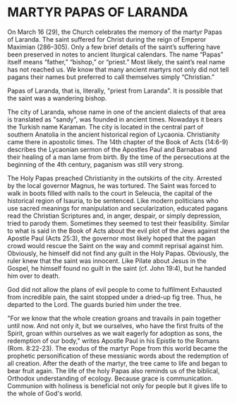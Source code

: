 # MARTYR PAPAS OF LARANDA

On March 16 (29), the Church celebrates the memory of the martyr Papas of Laranda. The saint suffered for Christ during the reign of Emperor Maximian (286–305). Only a few brief details of the saint’s suffering have been preserved in notes to ancient liturgical calendars. The name “Papas” itself means “father,” “bishop,” or “priest.” Most likely, the saint’s real name has not reached us. We know that many ancient martyrs not only did not tell pagans their names but preferred to call themselves simply “Christian.”

Papas of Laranda, that is, literally, "priest from Laranda". It is possible that the saint was a wandering bishop.

The city of Laranda, whose name in one of the ancient dialects of that area is translated as "sandy", was founded in ancient times. Nowadays it bears the Turkish name Karaman. The city is located in the central part of southern Anatolia in the ancient historical region of Lycaonia. Christianity came there in apostolic times. The 14th chapter of the Book of Acts (14:6-9) describes the Lycaonian sermon of the Apostles Paul and Barnabas and their healing of a man lame from birth. By the time of the persecutions at the beginning of the 4th century, paganism was still very strong.

The Holy Papas preached Christianity in the outskirts of the city. Arrested by the local governor Magnus, he was tortured. The Saint was forced to walk in boots filled with nails to the court in Seleucia, the capital of the historical region of Isauria, to be sentenced. Like modern politicians who use sacred meanings for manipulation and secularization, educated pagans read the Christian Scriptures and, in anger, despair, or simply depression, tried to parody them. Sometimes they seemed to test their feasibility. Similar to what is said in the Book of Acts about the evil plot of the Jews against the Apostle Paul (Acts 25:3), the governor most likely hoped that the pagan crowd would rescue the Saint on the way and commit reprisal against him. Obviously, he himself did not find any guilt in the Holy Papas. Obviously, the ruler knew that the saint was innocent. Like Pilate about Jesus in the Gospel, he himself found no guilt in the saint (cf. John 19:4), but he handed him over to death.

God did not allow the plans of evil people to come to fulfilment Exhausted from incredible pain, the saint stopped under a dried-up fig tree. Thus, he departed to the Lord. The guards buried him under the tree.

"For we know that the whole creation groans and travails in pain together until now. And not only it, but we ourselves, who have the first fruits of the Spirit, groan within ourselves as we wait eagerly for adoption as sons, the redemption of our body," writes Apostle Paul in his Epistle to the Romans (Rom. 8:22-23). ​​The exodus of the martyr Pope from this world became the prophetic personification of these messianic words about the redemption of all creation. After the death of the martyr, the tree came to life and began to bear fruit again. The life of the holy Papas also reminds us of the biblical, Orthodox understanding of ecology. Because grace is communication. Communion with holiness is beneficial not only for people but it gives life to the whole of God's world.
